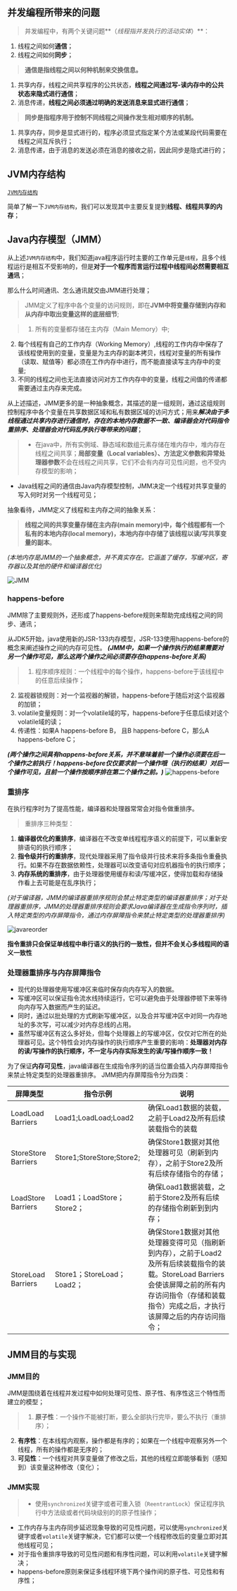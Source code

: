 ## 并发编程所带来的问题

>并发编程中，有两个关键问题**（*线程指并发执行的活动实体*）**：
1. 线程之间如何**通信**；
2. 线程之间如何**同步**；


>**通信是指线程之间以何种机制来交换信息。**
1. 共享内存，线程之间共享程序的公共状态，**线程之间通过写-读内存中的公共状态来隐式进行通信**；
2. 消息传递，**线程之间必须通过明确的发送消息来显式进行通信**；


>**同步是指程序用于控制不同线程之间操作发生相对顺序的机制。**
1. 共享内存，同步是显式进行的，程序必须显式指定某个方法或某段代码需要在线程之间互斥执行；
2. 消息传递，由于消息的发送必须在消息的接收之前，因此同步是隐式进行的；

## JVM内存结构

[`JVM内存结构`](#/computer/jvm/jvmmemorystructure)

简单了解一下`JVM内存结构`，我们可以发现其中主要反复提到**线程、线程共享的内存**；


## Java内存模型（JMM）

从上述`JVM内存结构`中，我们知道java程序运行时主要的工作单元是`线程`，且多个线程运行是相互不受影响的，但是**对于一个程序而言运行过程中线程间必然需要相互通讯**；

那么什么时间通讯、怎么通讯就交由JMM进行处理；

>JMM定义了程序中各个变量的访问规则，即在**JVM中将变量存储到内存和从内存中取出变量这样的底层细节**;

>1. 所有的变量都存储在主内存（Main Memory）中;
2. 每个线程有自己的工作内存（Working Memory）,线程的工作内存中保存了该线程使用到的变量，变量是为主内存的副本拷贝，线程对变量的所有操作（读取、赋值等）都必须在工作内存中进行，而不能直接读写主内存中的变量;
3. 不同的线程之间也无法直接访问对方工作内存中的变量，线程之间值的传递都需要通过主内存来完成。

从上述描述，JMM更多的是一种抽象概念，其描述的是一组规则，通过这组规则控制程序中各个变量在共享数据区域和私有数据区域的访问方式；用来***解决由于多线程通过共享内存进行通信时，存在的本地内存数据不一致、编译器会对代码指令重排序、处理器会对代码乱序执行等带来的问题***；

>* 在java中，所有实例域、静态域和数组元素存储在堆内存中，堆内存在线程之间共享；**局部变量（Local variables）、方法定义参数和异常处理器参数**不会在线程之间共享，它们不会有内存可见性问题，也不受内存模型的影响；
* Java线程之间的通信由Java内存模型控制，JMM决定一个线程对共享变量的写入何时对另一个线程可见；

抽象看待，JMM定义了线程和主内存之间的抽象关系：
> **线程之间的共享变量存储在主内存(main memory)中，每个线程都有一个私有的本地内存(local memory)，本地内存中存储了该线程以读/写共享变量的副本**。

*(本地内存是JMM的一个抽象概念，并不真实存在。它涵盖了缓存，写缓冲区，寄存器以及其他的硬件和编译器优化)*

![JMM](/images/javamemorymodel.png)

### happens-before
JMM除了主要规则外，还形成了happens-before规则来帮助完成线程之间的同步、通讯；

从JDK5开始，java使用新的JSR-133内存模型，JSR-133使用happens-before的概念来阐述操作之间的内存可见性。
***(JMM中，如果一个操作执行的结果需要对另一个操作可见，那么这两个操作之间必须要存在happens-before关系)***

>1. 程序顺序规则：一个线程中的每个操作，happens-before于该线程中的任意后续操作；
2. 监视器锁规则：对一个监视器的解锁，happens-before于随后对这个监视器的加锁；
3. volatile变量规则：对一个volatile域的写，happens-before于任意后续对这个volatile域的读；
4. 传递性：如果A happens-before B， 且B happens-before C，那么A happens-before C；

***(两个操作之间具有happens-before关系，并不意味着前一个操作必须要在后一个操作之前执行！happens-before仅仅要求前一个操作哦（执行的结果）对后一个操作可见，且前一个操作按顺序排在第二个操作之前。)***
![happens-before](/images/happens-before.png)

### 重排序

在执行程序时为了提高性能，编译器和处理器常常会对指令做重排序。
>重排序三种类型：
1. **编译器优化的重排序**，编译器在不改变单线程程序语义的前提下，可以重新安排语句的执行顺序；
2. **指令级并行的重排序**，现代处理器采用了指令级并行技术来将多条指令重叠执行。如果不存在数据依赖性，处理器可以改变语句对应机器指令的执行顺序；
3. **内存系统的重排序**，由于处理器使用缓存和读/写缓冲区，使得加载和存储操作看上去可能是在乱序执行；

*(对于编译器，JMM的编译器重排序规则会禁止特定类型的编译器重排序；对于处理器重排序，JMM的处理器重排序规则会要求Java编译器在生成指令序列时，插入特定类型的内存屏障指令，通过内存屏障指令来禁止特定类型的处理器重排序)*

![javareorder](/images/javareorder.png)

**指令重排只会保证单线程中串行语义的执行的一致性，但并不会关心多线程间的语义一致性**

### 处理器重排序与内存屏障指令

* 现代的处理器使用写缓冲区来临时保存向内存写入的数据。
* 写缓冲区可以保证指令流水线持续运行，它可以避免由于处理器停顿下来等待向内存写入数据而产生的延迟。
* 同时，通过以批处理的方式刷新写缓冲区，以及合并写缓冲区中对同一内存地址的多次写，可以减少对内存总线的占用。
* 虽然写缓冲区有这么多好处，但每个处理器上的写缓冲区，仅仅对它所在的处理器可见。这个特性会对内存操作的执行顺序产生重要的影响：**处理器对内存的读/写操作的执行顺序，不一定与内存实际发生的读/写操作顺序一致！**


为了保证**内存可见性**，java编译器在生成指令序列的适当位置会插入内存屏障指令来禁止特定类型的处理器重排序。
JMM把内存屏障指令分为四类：
>
屏障类型|指令示例|说明|
---|---|---|
LoadLoad Barriers|Load1;LoadLoad;Load2|确保Load1数据的装载，之前于Load2及所有后续装载指令的装载|
StoreStore Barriers|Store1;StoreStore;Store2;|确保Store1数据对其他处理器可见（刷新到内存），之前于Store2及所有后续存储指令的存储；|
LoadStore Barriers|Load1；LoadStore；Store2；|确保Load1数据装载，之前于Store2及所有后续的存储指令刷新到到内存；|
StoreLoad Barriers|Store1；StoreLoad；Load2；|确保Store1数据对其他处理器变得可见（指刷新到内存），之前于Load2及所有后续装载指令的装载。StoreLoad Barriers会使该屏障之前的所有内存访问指令（存储和装载指令）完成之后，才执行该屏障之后的内存访问指令；|


## JMM目的与实现

### JMM目的

JMM是围绕着在线程并发过程中如何处理可见性、原子性、有序性这三个特性而建立的模型；

>1. **原子性**：一个操作不能被打断，要么全部执行完毕，要么不执行（重排序）；
2. **有序性**：在本线程内观察，操作都是有序的；如果在一个线程中观察另外一个线程，所有的操作都是无序的；
3. **可见性**：一个线程对共享变量做了修改之后，其他的线程立即能够看到（感知到）该变量这种修改（变化）；



### JMM实现

>* 使用`synchronized`关键字或者可重入锁（`ReentrantLock`）保证程序执行中方法级或者代码块级别的的原子性操作；
* 工作内存与主内存同步延迟现象导致的可见性问题，可以使用`synchronized`关键字或者`volatile`关键字解决，它们都可以使一个线程修改后的变量立即对其他线程可见；
* 对于指令重排序导致的可见性问题和有序性问题，可以利用`volatile`关键字解决；
* happens-before原则来保证多线程环境下两个操作间的原子性、可见性和有序性；

